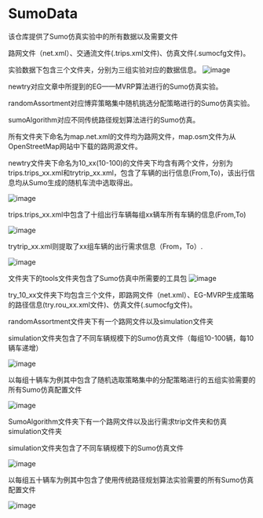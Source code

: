 # SumoData
该仓库提供了Sumo仿真实验中的所有数据以及需要文件

路网文件（net.xml）、交通流文件(.trips.xml文件)、仿真文件(.sumocfg文件)。

实验数据下包含三个文件夹，分别为三组实验对应的数据信息。
![image](https://github.com/user-attachments/assets/1f2866e4-3c22-463c-b5fb-87771c8d64bf)

newtry对应文章中所提到的EG——MVRP算法进行的Sumo仿真实验。

randomAssortment对应博弈策略集中随机挑选分配策略进行的Sumo仿真实验。

sumoAlgorithm对应不同传统路径规划算法进行的Sumo仿真。

所有文件夹下命名为map.net.xml的文件均为路网文件，map.osm文件为从OpenStreetMap网站中下载的路网源文件。

newtry文件夹下命名为10_xx(10-100)的文件夹下均含有两个文件，分别为trips.trips_xx.xml和trytrip_xx.xml，包含了车辆的出行信息(From,To)，该出行信息均从Sumo生成的随机车流中选取得出。

![image](https://github.com/user-attachments/assets/b03cb5f2-c5ae-440e-8d60-c9b7e8166833)


trips.trips_xx.xml中包含了十组出行车辆每组xx辆车所有车辆的信息(From,To)

![image](https://github.com/user-attachments/assets/99475290-e640-45b4-810c-d5985f8be6ca)

trytrip_xx.xml则提取了xx组车辆的出行需求信息（From，To）.

![image](https://github.com/user-attachments/assets/e8396e1c-8aa9-4e72-9c41-5bc8b891acfb)

文件夹下的tools文件夹包含了Sumo仿真中所需要的工具包
![image](https://github.com/user-attachments/assets/fb8f9160-78f6-4f1e-9338-f82033ebf4d8)

try_10_xx文件夹下均包含三个文件，即路网文件（net.xml）、EG-MVRP生成策略的路径信息(try.rou_xx.xml文件)、仿真文件(.sumocfg文件)。

randomAssortment文件夹下有一个路网文件以及simulation文件夹

simulation文件夹包含了不同车辆规模下的Sumo仿真文件（每组10-100辆，每10辆车递增）

![image](https://github.com/user-attachments/assets/68129dd8-97a9-4f4c-b889-229e5b30e19a)

以每组十辆车为例其中包含了随机选取策略集中的分配策略进行的五组实验需要的所有Sumo仿真配置文件

![image](https://github.com/user-attachments/assets/4fb245da-d403-47ff-bd3a-66e4b7058c76)

SumoAlgorithm文件夹下有一个路网文件以及出行需求trip文件夹和仿真simulation文件夹

simulation文件夹包含了不同车辆规模下的Sumo仿真文件

![image](https://github.com/user-attachments/assets/c7473e67-6fda-46b1-a87e-04f03e703b6e)

以每组五十辆车为例其中包含了使用传统路径规划算法实验需要的所有Sumo仿真配置文件

![image](https://github.com/user-attachments/assets/9c96c09d-e420-47ba-bbd6-24590012ad81)
